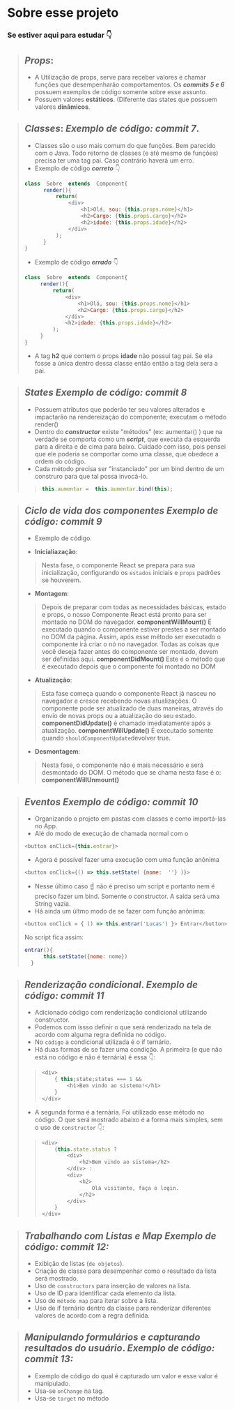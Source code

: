 # Sobre esse projeto
### Se estiver aqui para estudar :point_down:
> _**Props**_:
> -
> - A Utilização de props, serve para receber valores e chamar funções que desempenharão comportamentos. Os _**commits 5 e 6**_ possuem exemplos de código somente sobre esse assunto.
> - Possuem valores **estáticos**. (Diferente das states que possuem valores **dinâmicos**.

>  _**Classes**_:
> _Exemplo de código:_ _**commit 7**_.
> -
> - Classes são o uso mais comum do que funções. Bem parecido com o Java. 
> Todo retorno de classes (e até mesmo de funções) precisa ter uma tag pai. Caso contrário haverá um erro.
> - Exemplo de código _**correto**_ :point_down:
> ~~~javascript
> class  Sobre  extends  Component{
> 		render(){
>			return(
>				<div>
>					<h1>Olá, sou: {this.props.nome}</h1>
>					<h2>Cargo: {this.props.cargo}</h2>
>					<h2>idade: {this.props.idade}</h2>
>				</div>
>			);
>		}
> }
> ~~~
> - Exemplo de código _**errado**_ :point_down:
>  ~~~javascript
> class  Sobre  extends  Component{
> 		render(){
>			return(
>				<div>
>					<h1>Olá, sou: {this.props.nome}</h1>
>					<h2>Cargo: {this.props.cargo}</h2>
>				</div>
> 				<h2>idade: {this.props.idade}</h2>
>			);
>		}
> }
> ~~~
> - A tag **h2** que contem o props **idade** não possui tag pai. Se ela fosse a única dentro dessa classe então então a tag dela sera a pai. 

> _**States**_
> _Exemplo de código:_ _**commit 8**_
> -
> - Possuem atributos que poderão ter seu valores alterados e impactarão na rendereização do componente; executam o método render()
> - Dentro do ***constructor*** existe "métodos" (ex: aumentar() ) que na verdade se comporta como um _**script**_, que executa da esquerda para a direita e de cima para baixo. Cuidado com isso, pois pensei que ele poderia se comportar como uma classe, que obedece a ordem do código. 
> - Cada método precisa ser "instanciado" por um bind dentro de um construro para que tal possa invocá-lo.
> > ~~~javascript
> > this.aumentar =  this.aumentar.bind(this);
> >  ~~~

> _**Ciclo de vida dos componentes**_
> _**Exemplo de código: commit 9**_
> -
> - Exemplo de código.
> 
> - **Inicialiazação**:
> > Nesta fase, o componente React se prepara para sua inicialização, configurando os `estados` iniciais e `props` padrões se houverem.
> 
> - **Montagem**:
> > Depois de preparar com todas as necessidades básicas, estado e props, o nosso Componente React está pronto para ser montado no DOM do navegador.
> > **componentWillMount()** É executado quando o componente estiver prestes a ser montado no DOM da página. Assim, após esse método ser executado o componente irá criar o nó no navegador. Todas as coisas que você deseja fazer antes do componente ser montado, devem ser definidas aqui.
> > **componentDidMount()** Este é o método que é executado depois que o componente foi montado no DOM
>
> - **Atualização**:
> > Esta fase começa quando o componente React já nasceu no navegador e cresce recebendo novas atualizações. O componente pode ser atualizado de duas maneiras, através do envio de novas props ou a atualização do seu estado.
> > **componentDidUpdate()** é chamado imediatamente após a atualização.
> > **componentWillUpdate()** É  executado somente quando `shouldComponentUpdate`devolver true.
> 
> - **Desmontagem**:
> > Nesta fase, o componente não é mais necessário e será desmontado do DOM. O método que se chama nesta fase é o: **componentWillUnmount()**

> _**Eventos**_
> _**Exemplo de código: commit 10**_
> -
> - Organizando o projeto em pastas com classes e como importá-las no App. 
> - Alé do modo de execução de chamada normal com o 
> ~~~javascript
> <button onClick={this.entrar}>
> ~~~
> - Agora é possível fazer uma execução com uma função anônima
> ~~~javascript
> <button onClick={() => this.setState( {nome:  ''} )}>
> ~~~
> - Nesse último caso :point_up: não é preciso um script e portanto nem é preciso fazer um bind. Somente o constructor. A saída será uma String vazia. 
> - Há ainda um últmo modo de se fazer com função anônima:
> ~~~javascript
> <button onClick = { () => this.entrar('Lucas') }> Entrar</button>
> ~~~
> No script fica assim: 
> ~~~javascript
> entrar(){
> 		this.setState({nome: nome})
>	}
> ~~~

> _**Renderização condicional**_.
> _**Exemplo de código: commit 11**_
> -
> - Adicionado código com renderização condicional utilizando constructor.
> - Podemos com issso definir o que será renderizado na tela de acordo com alguma regra definida no código.
> - No `código` a condicional utilizada é o if ternário. 
> - Há duas formas de se fazer uma condição. A primeira (e que não está no código e não é ternária) é essa :point_down::
> > ~~~javascript
> > <div>
> > 	{ this;state;status === 1 &&
> > 		<h1>Bem vindo ao sistema!</h1>
> > 	}
> > </div>
> > ~~~
> - A segunda forma é a ternária. Foi utilizado esse método no código. O que será mostrado abaixo é a forma mais simples, sem o uso de `constructor` :point_down::
> > ~~~javascript
> > <div>
> > 	{this.state.status ?
> > 		<div>
> > 			<h2>Bem vindo ao sistema</h2>
> > 		</div> : 
> > 		<div>
> > 			<h2>
> > 				Olá visitante, faça o login.
> > 			</h2>
> > 		</div>
> > 	}
> > </div>
> > ~~~

> _**Trabalhando com Listas e Map**_
> _**Exemplo de código: commit 12:**_
> -
> - Exibição de listas (`de objetos`). 
> - Criação de classe para desempenhar como o resultado da lista será mostrado.
> - Uso de `constructors` para inserção de valores na lista. 
> - Uso de ID para identificar cada elemento da lista. 
> - Uso de `método map` para iterar sobre a lista.
> - Uso de if ternário dentro da classe para renderizar diferentes valores de acordo com a regra definida.

> _**Manipulando formulários e capturando resultados do usuário**_.
> _**Exemplo de código: commit 13:**_
> -
> - Exemplo de código do qual é capturado um valor e esse valor é manipulado. 
> - Usa-se `onChange` na tag. 
> - Usa-se `target` no método 